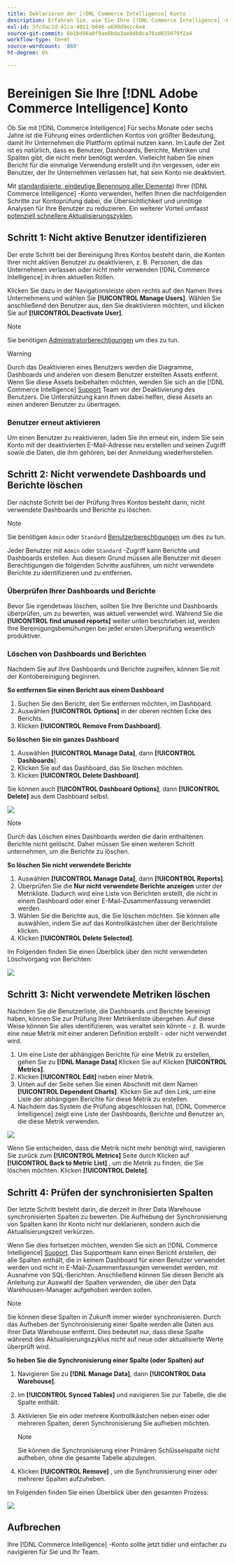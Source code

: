```yaml
---
title: Deklarieren der [!DNL Commerce Intelligence] Konto
description: Erfahren Sie, wie Sie Ihre [!DNL Commerce Intelligence] -Konto.
exl-id: 5fcdac2d-41ca-4011-b646-a699d9ecc6e4
source-git-commit: 6b1bd96a0f9ae8bda3ae8db8ca78ad655079f2a4
workflow-type: tm+mt
source-wordcount: '869'
ht-degree: 0%

---
```


# Bereinigen Sie Ihre [!DNL Adobe Commerce Intelligence] Konto

Ob Sie mit [!DNL Commerce Intelligence] Für sechs Monate oder sechs Jahre ist die Führung eines ordentlichen Kontos von größter Bedeutung, damit Ihr Unternehmen die Plattform optimal nutzen kann. Im Laufe der Zeit ist es natürlich, dass es Benutzer, Dashboards, Berichte, Metriken und Spalten gibt, die nicht mehr benötigt werden. Vielleicht haben Sie einen Bericht für die einmalige Verwendung erstellt und ihn vergessen, oder ein Benutzer, der Ihr Unternehmen verlassen hat, hat sein Konto nie deaktiviert.

Mit [standardisierte, eindeutige Benennung aller Elemente](../best-practices/naming-elements.md)) Ihrer [!DNL Commerce Intelligence] -Konto verwenden, helfen Ihnen die nachfolgenden Schritte zur Kontoprüfung dabei, die Übersichtlichkeit und unnötige Analysen für Ihre Benutzer zu reduzieren. Ein weiterer Vorteil umfasst [potenziell schnellere Aktualisierungszyklen](../best-practices/reduce-update-cycle-time.md).

## Schritt 1: Nicht aktive Benutzer identifizieren

Der erste Schritt bei der Bereinigung Ihres Kontos besteht darin, die Konten Ihrer nicht aktiven Benutzer zu deaktivieren, z. B. Personen, die das Unternehmen verlassen oder nicht mehr verwenden [!DNL Commerce Intelligence] in ihren aktuellen Rollen.

Klicken Sie dazu in der Navigationsleiste oben rechts auf den Namen Ihres Unternehmens und wählen Sie **[!UICONTROL Manage Users]**. Wählen Sie anschließend den Benutzer aus, den Sie deaktivieren möchten, und klicken Sie auf **[!UICONTROL Deactivate User]**.

>[!NOTE]
>
>Sie benötigen [Administratorberechtigungen](../administrator/user-management/user-management.md) um dies zu tun.

>[!WARNING]
>
>Durch das Deaktivieren eines Benutzers werden die Diagramme, Dashboards und anderen von diesem Benutzer erstellten Assets entfernt. Wenn Sie diese Assets beibehalten möchten, wenden Sie sich an die [!DNL Commerce Intelligence] [Support](../guide-overview.md#Submitting-a-Support-Ticket) Team vor der Deaktivierung des Benutzers. Die Unterstützung kann Ihnen dabei helfen, diese Assets an einen anderen Benutzer zu übertragen.

### Benutzer erneut aktivieren

Um einen Benutzer zu reaktivieren, laden Sie ihn erneut ein, indem Sie sein Konto mit der deaktivierten E-Mail-Adresse neu erstellen und seinen Zugriff sowie die Daten, die ihm gehören, bei der Anmeldung wiederherstellen.

## Schritt 2: Nicht verwendete Dashboards und Berichte löschen

Der nächste Schritt bei der Prüfung Ihres Kontos besteht darin, nicht verwendete Dashboards und Berichte zu löschen.

>[!NOTE]
>
>Sie benötigen `Admin` oder `Standard` [Benutzerberechtigungen](../administrator/user-management/user-management.md) um dies zu tun.

Jeder Benutzer mit `Admin` oder `Standard` -Zugriff kann Berichte und Dashboards erstellen. Aus diesem Grund müssen alle Benutzer mit diesen Berechtigungen die folgenden Schritte ausführen, um nicht verwendete Berichte zu identifizieren und zu entfernen.

### Überprüfen Ihrer Dashboards und Berichte

Bevor Sie irgendetwas löschen, sollten Sie Ihre Berichte und Dashboards überprüfen, um zu bewerten, was aktuell verwendet wird. Während Sie die **[!UICONTROL find unused reports]** weiter unten beschrieben ist, werden Ihre Bereinigungsbemühungen bei jeder ersten Überprüfung wesentlich produktiver.

### Löschen von Dashboards und Berichten

Nachdem Sie auf Ihre Dashboards und Berichte zugreifen, können Sie mit der Kontobereinigung beginnen.

**So entfernen Sie einen Bericht aus einem Dashboard**

1. Suchen Sie den Bericht, den Sie entfernen möchten, im Dashboard.
1. Auswählen **[!UICONTROL Options]** in der oberen rechten Ecke des Berichts.
1. Klicken **[!UICONTROL Remove From Dashboard]**.

**So löschen Sie ein ganzes Dashboard**

1. Auswählen **[!UICONTROL Manage Data]**, dann **[!UICONTROL Dashboards**].
1. Klicken Sie auf das Dashboard, das Sie löschen möchten.
1. Klicken **[!UICONTROL Delete Dashboard]**.

Sie können auch **[!UICONTROL Dashboard Options]**, dann **[!UICONTROL Delete]** aus dem Dashboard selbst.

![](../../mbi/assets/Delete_from_dashboard.png)

>[!NOTE]
>
>Durch das Löschen eines Dashboards werden die darin enthaltenen Berichte nicht gelöscht. Daher müssen Sie einen weiteren Schritt unternehmen, um die Berichte zu löschen.

**So löschen Sie nicht verwendete Berichte**

1. Auswählen **[!UICONTROL Manage Data]**, dann **[!UICONTROL Reports]**.
1. Überprüfen Sie die **Nur nicht verwendete Berichte anzeigen** unter der Metrikliste. Dadurch wird eine Liste von Berichten erstellt, die nicht in einem Dashboard oder einer E-Mail-Zusammenfassung verwendet werden.
1. Wählen Sie die Berichte aus, die Sie löschen möchten. Sie können alle auswählen, indem Sie auf das Kontrollkästchen über der Berichtsliste klicken.
1. Klicken **[!UICONTROL Delete Selected]**.

Im Folgenden finden Sie einen Überblick über den nicht verwendeten Löschvorgang von Berichten:

![](../../mbi/assets/unused_reports.png)

## Schritt 3: Nicht verwendete Metriken löschen

Nachdem Sie die Benutzerliste, die Dashboards und Berichte bereinigt haben, können Sie zur Prüfung Ihrer Metrikenliste übergehen. Auf diese Weise können Sie alles identifizieren, was veraltet sein könnte - z. B. wurde eine neue Metrik mit einer anderen Definition erstellt - oder nicht verwendet wird.

1. Um eine Liste der abhängigen Berichte für eine Metrik zu erstellen, gehen Sie zu **[!DNL Manage Data]** Klicken Sie auf Klicken **[!UICONTROL Metrics]**.
1. Klicken **[!UICONTROL Edit]** neben einer Metrik.
1. Unten auf der Seite sehen Sie einen Abschnitt mit dem Namen **[!UICONTROL Dependent Charts]**. Klicken Sie auf den Link, um eine Liste der abhängigen Berichte für diese Metrik zu erstellen.
1. Nachdem das System die Prüfung abgeschlossen hat, [!DNL Commerce Intelligence] zeigt eine Liste der Dashboards, Berichte und Benutzer an, die diese Metrik verwenden.

![](../../mbi/assets/report_dependecies.png)

Wenn Sie entscheiden, dass die Metrik nicht mehr benötigt wird, navigieren Sie zurück zum **[!UICONTROL Metrics]** Seite durch Klicken auf **[!UICONTROL Back to Metric List]** , um die Metrik zu finden, die Sie löschen möchten. Klicken **[!UICONTROL Delete]**.

## Schritt 4: Prüfen der synchronisierten Spalten

Der letzte Schritt besteht darin, die derzeit in Ihrer Data Warehouse synchronisierten Spalten zu bewerten. Die Aufhebung der Synchronisierung von Spalten kann Ihr Konto nicht nur deklarieren, sondern auch die Aktualisierungszeit verkürzen.

Wenn Sie dies fortsetzen möchten, wenden Sie sich an [!DNL Commerce Intelligence] [Support](../guide-overview.md#Submitting-a-Support-Ticket). Das Supportteam kann einen Bericht erstellen, der alle Spalten enthält, die in keinem Dashboard für einen Benutzer verwendet werden und nicht in E-Mail-Zusammenfassungen verwendet werden, mit Ausnahme von SQL-Berichten. Anschließend können Sie diesen Bericht als Anleitung zur Auswahl der Spalten verwenden, die über den Data Warehousen-Manager aufgehoben werden sollen.

>[!NOTE]
>
>Sie können diese Spalten in Zukunft immer wieder synchronisieren. Durch das Aufheben der Synchronisierung einer Spalte werden alle Daten aus Ihrer Data Warehouse entfernt. Dies bedeutet nur, dass diese Spalte während des Aktualisierungszyklus nicht auf neue oder aktualisierte Werte überprüft wird.

**So heben Sie die Synchronisierung einer Spalte (oder Spalten) auf**

1. Navigieren Sie zu **[!DNL Manage Data]**, dann **[!UICONTROL Data Warehouse]**.
1. Im **[!UICONTROL Synced Tables]** und navigieren Sie zur Tabelle, die die Spalte enthält.
1. Aktivieren Sie ein oder mehrere Kontrollkästchen neben einer oder mehreren Spalten, deren Synchronisierung Sie aufheben möchten.
   >[!NOTE]
   >
   >Sie können die Synchronisierung einer Primären Schlüsselspalte nicht aufheben, ohne die gesamte Tabelle abzulegen.

1. Klicken **[!UICONTROL Remove]** , um die Synchronisierung einer oder mehrerer Spalten aufzuheben.

Im Folgenden finden Sie einen Überblick über den gesamten Prozess:

![](../../mbi/assets/drop_column.png)

## Aufbrechen

Ihre [!DNL Commerce Intelligence] -Konto sollte jetzt tidier und einfacher zu navigieren für Sie und Ihr Team.
